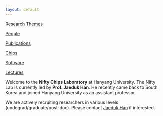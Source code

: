 ```yaml
---
layout: default
---
```


[Research Themes](./research.html)

[People](./people.html)

[Publications](./publications.html)

[Chips](./chips.html)

[Software](./software.html)

[Lectures](./lectures.html)

Welcome to the **Nifty Chips Laboratory** at Hanyang University. 
The Nifty Lab is currently led by **Prof. Jaeduk Han**. 
He recently came back to South Korea and joined Hanyang University as an assistant professor.

We are actively recruiting researchers in various levels (undegrad/graduate/post-doc). 
Please contact [Jaeduk Han](jdhan@eecs.berkeley.edu) if interested.

